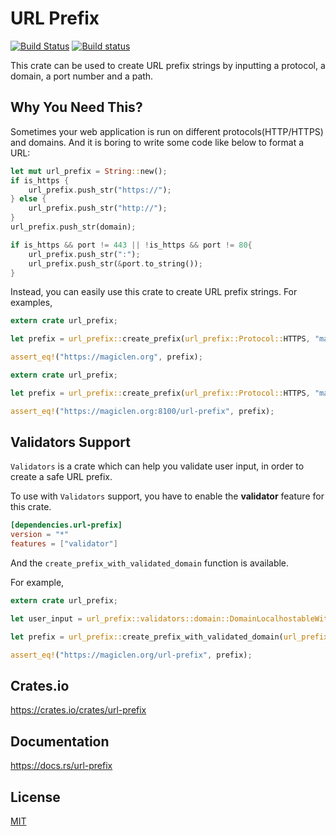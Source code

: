 URL Prefix
====================

[![Build Status](https://travis-ci.org/magiclen/url-prefix.svg?branch=master)](https://travis-ci.org/magiclen/url-prefix)
[![Build status](https://ci.appveyor.com/api/projects/status/um6hn4u0122dfmvy/branch/master?svg=true)](https://ci.appveyor.com/project/magiclen/url-prefix/branch/master)

This crate can be used to create URL prefix strings by inputting a protocol, a domain, a port number and a path.

## Why You Need This?

Sometimes your web application is run on different protocols(HTTP/HTTPS) and domains. And it is boring to write some code like below to format a URL:

```rust
let mut url_prefix = String::new();
if is_https {
    url_prefix.push_str("https://");
} else {
    url_prefix.push_str("http://");
}
url_prefix.push_str(domain);

if is_https && port != 443 || !is_https && port != 80{
    url_prefix.push_str(":");
    url_prefix.push_str(&port.to_string());
}
```

Instead, you can easily use this crate to create URL prefix strings. For examples,

```rust
extern crate url_prefix;

let prefix = url_prefix::create_prefix(url_prefix::Protocol::HTTPS, "magiclen.org", None, None);

assert_eq!("https://magiclen.org", prefix);
```

```rust
extern crate url_prefix;

let prefix = url_prefix::create_prefix(url_prefix::Protocol::HTTPS, "magiclen.org", Some(8100), Some("url-prefix"));

assert_eq!("https://magiclen.org:8100/url-prefix", prefix);
```

## Validators Support

`Validators` is a crate which can help you validate user input, in order to create a safe URL prefix.

To use with `Validators` support, you have to enable the **validator** feature for this crate.

```toml
[dependencies.url-prefix]
version = "*"
features = ["validator"]
```
And the `create_prefix_with_validated_domain` function is available.

For example,

```rust
extern crate url_prefix;

let user_input = url_prefix::validators::domain::DomainLocalhostableWithPort::from_str("magiclen.org:443").unwrap();

let prefix = url_prefix::create_prefix_with_validated_domain(url_prefix::Protocol::HTTPS, user_input.as_domain(), Some("url-prefix"));

assert_eq!("https://magiclen.org/url-prefix", prefix);
```

## Crates.io

https://crates.io/crates/url-prefix

## Documentation

https://docs.rs/url-prefix

## License

[MIT](LICENSE)